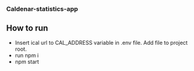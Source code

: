 ### Caldenar-statistics-app

## How to run

- Insert ical url to CAL_ADDRESS variable in .env file. Add file to project root.
- run npm i
- npm start
